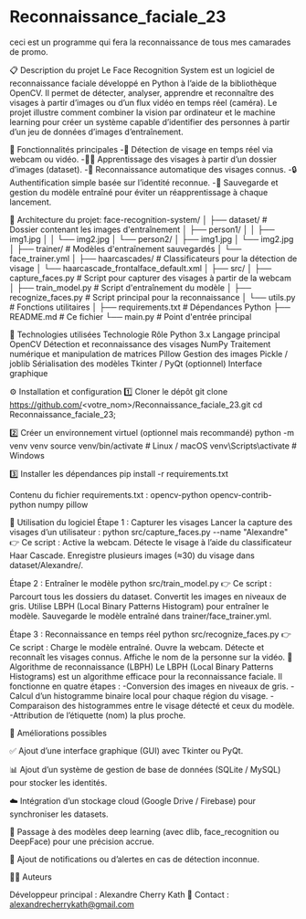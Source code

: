 # Reconnaissance_faciale_23
ceci est un programme qui fera la reconnaissance de tous mes camarades de promo.

📋 Description du projet
Le Face Recognition System est un logiciel de reconnaissance faciale développé en Python à l’aide de la bibliothèque OpenCV.
Il permet de détecter, analyser, apprendre et reconnaître des visages à partir d’images ou d’un flux vidéo en temps réel (caméra).
Le projet illustre comment combiner la vision par ordinateur et le machine learning pour créer un système capable d’identifier des personnes à partir d’un jeu de données d’images d’entraînement.

🚀 Fonctionnalités principales
-📸 Détection de visage en temps réel via webcam ou vidéo.
-🧍‍♂️ Apprentissage des visages à partir d’un dossier d’images (dataset).
-🧠 Reconnaissance automatique des visages connus.
-🔒 Authentification simple basée sur l’identité reconnue.
-💾 Sauvegarde et gestion du modèle entraîné pour éviter un réapprentissage à chaque lancement.

🧩 Architecture du projet:
face-recognition-system/
│
├── dataset/                 # Dossier contenant les images d'entraînement
│   ├── person1/
│   │   ├── img1.jpg
│   │   └── img2.jpg
│   └── person2/
│       ├── img1.jpg
│       └── img2.jpg
│
├── trainer/                 # Modèles d'entraînement sauvegardés
│   └── face_trainer.yml
│
├── haarcascades/            # Classificateurs pour la détection de visage
│   └── haarcascade_frontalface_default.xml
│
├── src/
│   ├── capture_faces.py     # Script pour capturer des visages à partir de la webcam
│   ├── train_model.py       # Script d'entraînement du modèle
│   ├── recognize_faces.py   # Script principal pour la reconnaissance
│   └── utils.py             # Fonctions utilitaires
│
├── requirements.txt         # Dépendances Python
├── README.md                # Ce fichier
└── main.py                  # Point d'entrée principal

🧠 Technologies utilisées
Technologie	Rôle
Python 3.x	Langage principal
OpenCV	Détection et reconnaissance des visages
NumPy	Traitement numérique et manipulation de matrices
Pillow	Gestion des images
Pickle / joblib	Sérialisation des modèles
Tkinter / PyQt (optionnel)	Interface graphique

⚙️ Installation et configuration
1️⃣ Cloner le dépôt
git clone https://github.com/<votre_nom>/Reconnaissance_faciale_23.git
cd Reconnaissance_faciale_23;

2️⃣ Créer un environnement virtuel (optionnel mais recommandé)
python -m venv venv
source venv/bin/activate   # Linux / macOS
venv\Scripts\activate      # Windows

3️⃣ Installer les dépendances
pip install -r requirements.txt


Contenu du fichier requirements.txt :
opencv-python
opencv-contrib-python
numpy
pillow

📸 Utilisation du logiciel
Étape 1 : Capturer les visages
Lancer la capture des visages d’un utilisateur :
python src/capture_faces.py --name "Alexandre"
👉 Ce script :
Active la webcam.
Détecte le visage à l’aide du classificateur Haar Cascade.
Enregistre plusieurs images (≈30) du visage dans dataset/Alexandre/.

Étape 2 : Entraîner le modèle
python src/train_model.py
👉 Ce script :
Parcourt tous les dossiers du dataset.
Convertit les images en niveaux de gris.
Utilise LBPH (Local Binary Patterns Histogram) pour entraîner le modèle.
Sauvegarde le modèle entraîné dans trainer/face_trainer.yml.


Étape 3 : Reconnaissance en temps réel
python src/recognize_faces.py
👉 Ce script :
Charge le modèle entraîné.
Ouvre la webcam.
Détecte et reconnaît les visages connus.
Affiche le nom de la personne sur la vidéo.
🧮 Algorithme de reconnaissance (LBPH)
Le LBPH (Local Binary Patterns Histograms) est un algorithme efficace pour la reconnaissance faciale.
Il fonctionne en quatre étapes :
-Conversion des images en niveaux de gris.
-Calcul d’un histogramme binaire local pour chaque région du visage.
-Comparaison des histogrammes entre le visage détecté et ceux du modèle.
-Attribution de l’étiquette (nom) la plus proche.

🧰 Améliorations possibles

✅ Ajout d’une interface graphique (GUI) avec Tkinter ou PyQt.

📊 Ajout d’un système de gestion de base de données (SQLite / MySQL) pour stocker les identités.

☁️ Intégration d’un stockage cloud (Google Drive / Firebase) pour synchroniser les datasets.

🤖 Passage à des modèles deep learning (avec dlib, face_recognition ou DeepFace) pour une précision accrue.

🔔 Ajout de notifications ou d’alertes en cas de détection inconnue.

🧑‍💻 Auteurs

Développeur principal : Alexandre Cherry Kath
📧 Contact : alexandrecherrykath@gmail.com
